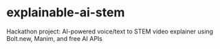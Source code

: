 # explainable-ai-stem
Hackathon project: AI-powered voice/text to STEM video explainer using Bolt.new, Manim, and free AI APIs

